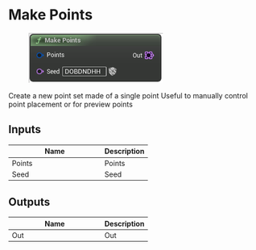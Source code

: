 # Make Points

<div align="left" data-full-width="false">

<figure><img src="../../../api/Point/Make_Points.png" alt=""><figcaption></figcaption></figure>

</div>

Create a new point set made of a single point Useful to manually control point placement or for preview points

## Inputs

<table><thead><tr><th width="170">Name</th><th>Description</th></tr></thead><tbody><tr><td>Points</td><td>Points</td></tr><tr><td>Seed</td><td>Seed</td></tr></tbody></table>

## Outputs

<table><thead><tr><th width="170">Name</th><th>Description</th></tr></thead><tbody><tr><td>Out</td><td>Out</td></tr></tbody></table>
